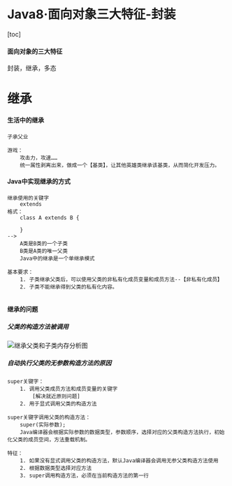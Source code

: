 # Java8·面向对象三大特征-封装

[toc]

#### 面向对象的三大特征

封装，继承，多态

# 继承

#### 生活中的继承

```
子承父业

游戏：
	攻击力，攻速……
	统一属性剥离出来，做成一个【基类】，让其他英雄类继承该基类，从而简化开发压力。
```

#### Java中实现继承的方式

```
继承使用的关键字
	extends
格式：
	class A extends B {
	
	}
-->	
	A类是B类的一个子类
	B类是A类的唯一父类
	Java中的继承是一个单继承模式
	
基本要求：
	1. 子类继承父类后，可以使用父类的非私有化成员变量和成员方法--【非私有化成员】
	2. 子类不能继承得到父类的私有化内容。
	
```

#### 继承的问题

##### 父类的构造方法被调用

![继承父类和子类内存分析图](https://i.loli.net/2021/05/05/uo7RjDvSlqgcWn6.png)

##### 自动执行父类的无参数构造方法的原因

```
super关键字：
	1. 调用父类成员方法和成员变量的关键字
		[解决就近原则问题]
	2. 用于显式调用父类的构造方法
	
super关键字调用父类的构造方法：
	super(实际参数);
	Java编译器会根据实际参数的数据类型，参数顺序，选择对应的父类构造方法执行，初始化父类的成员空间，方法重载机制。
	
特征：
	1. 如果没有显式调用父类的构造方法，默认Java编译器会调用无参父类构造方法使用
	2. 根据数据类型选择对应方法
	3. super调用构造方法，必须在当前构造方法的第一行
```


